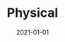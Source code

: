 ---
title: Physical
description: Brief description of this section
cover: physical.jpg
date: 2021-01-01
---